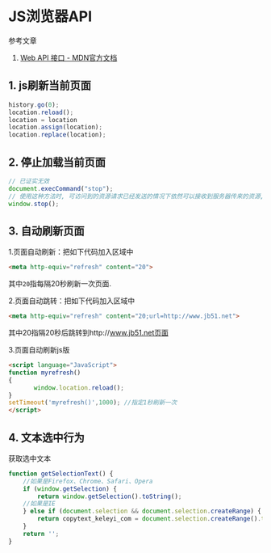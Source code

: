 # JS浏览器API

参考文章

1. [Web API 接口 - MDN官方文档](https://developer.mozilla.org/zh-CN/docs/Web/API)

## 1. js刷新当前页面

```js
history.go(0);
location.reload();
location = location
location.assign(location);
location.replace(location);
```

## 2. 停止加载当前页面

```js
// 已证实无效
document.execCommand("stop");
// 使用这种方法时, 可访问到的资源请求已经发送的情况下依然可以接收到服务器传来的资源, 而未能建立连接的资源可以停止接收
window.stop();
```

## 3. 自动刷新页面

1.页面自动刷新：把如下代码加入<head>区域中

```html
<meta http-equiv="refresh" content="20">
```

其中`20`指每隔20秒刷新一次页面.

2.页面自动跳转：把如下代码加入<head>区域中

```html
<meta http-equiv="refresh" content="20;url=http://www.jb51.net">
```

其中20指隔20秒后跳转到http://www.jb51.net页面

3.页面自动刷新js版

```html
<script language="JavaScript">
function myrefresh()
{
       window.location.reload();
}
setTimeout('myrefresh()',1000); //指定1秒刷新一次
</script>
```

## 4. 文本选中行为

获取选中文本

```js
function getSelectionText() {
    //如果是Firefox、Chrome、Safari、Opera
    if (window.getSelection) { 
        return window.getSelection().toString();
    //如果是IE 
    } else if (document.selection && document.selection.createRange) { 
        return copytext_keleyi_com = document.selection.createRange().text;
    }
    return '';
}
```